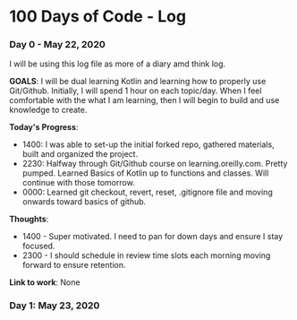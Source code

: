 # 100 Days of Code - Log 

### Day 0 - May 22, 2020

I will be using this log file as more of a diary amd think log.

**GOALS**: I will be dual learning Kotlin and learning how to properly use Git/Github. Initially, I will spend 1 hour on each topic/day. When I feel comfortable with the what I am learning, then I will begin to build and use knowledge to create. 


**Today's Progress**: 
- 1400: I was able to set-up the initial forked repo, gathered materials, built and organized the project. 
- 2230: Halfway through Git/Github course on learning.oreilly.com. Pretty pumped. Learned Basics of Kotlin up to functions and classes. Will continue with those tomorrow.
- 0000: Learned git checkout, revert, reset, .gitignore file
and moving onwards toward basics of github.


**Thoughts**: 
- 1400 - Super motivated. I need to pan for down days and ensure I stay focused. 
- 2300 - I should schedule in review time slots each morning moving forward to ensure 
retention.

**Link to work**: None

### Day 1: May 23, 2020


